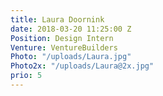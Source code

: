 ```yaml
---
title: Laura Doornink
date: 2018-03-20 11:25:00 Z
Position: Design Intern
Venture: VentureBuilders
Photo: "/uploads/Laura.jpg"
Photo2x: "/uploads/Laura@2x.jpg"
prio: 5
---
```


